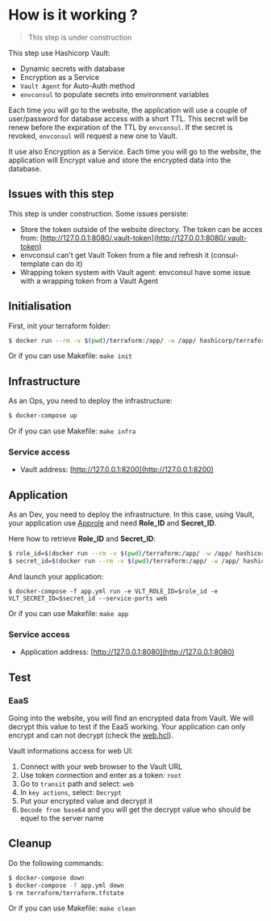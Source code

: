 # How is it working ?

> This step is under construction

This step use Hashicorp Vault:
* Dynamic secrets with database
* Encryption as a Service
* `Vault Agent` for Auto-Auth method
* `envconsul` to populate secrets into environment variables

Each time you will go to the website, the application will use a couple of user/password for database access with a short TTL. This secret will be renew before the expiration of the TTL by `envconsul`.
If the secret is revoked, `envconsul` will request a new one to Vault.

It use also Encryption as a Service. Each time you will go to the website, the application will Encrypt value and store the encrypted data into the database.

## Issues with this step

This step is under construction. Some issues persiste:

* Store the token outside of the website directory. The token can be acces from: [http://127.0.0.1:8080/.vault-token](http://127.0.0.1:8080/.vault-token)
* envconsul can't get Vault Token from a file and refresh it (consul-template can do it)
* Wrapping token system with Vault agent: envconsul have some issue with a wrapping token from a Vault Agent

## Initialisation

First, init your terraform folder:

```bash
$ docker run --rm -v $(pwd)/terraform:/app/ -w /app/ hashicorp/terraform:light init
```

Or if you can use Makefile: `make init`

## Infrastructure

As an Ops, you need to deploy the infrastructure:

```bash
$ docker-compose up
```

Or if you can use Makefile: `make infra`

### Service access

* Vault address: [http://127.0.0.1:8200](http://127.0.0.1:8200)

## Application

As an Dev, you need to deploy the infrastructure. In this case, using Vault, your application use [Approle](https://www.vaultproject.io/docs/auth/approle.html) and need **Role_ID** and **Secret_ID**.

Here how to retrieve **Role_ID** and **Secret_ID**:

```bash
$ role_id=$(docker run --rm -v $(pwd)/terraform:/app/ -w /app/ hashicorp/terraform:light output approle_role_id)
$ secret_id=$(docker run --rm -v $(pwd)/terraform:/app/ -w /app/ hashicorp/terraform:light output approle_secret_id)
```

And launch your application:

```
$ docker-compose -f app.yml run -e VLT_ROLE_ID=$role_id -e VLT_SECRET_ID=$secret_id --service-ports web
```

Or if you can use Makefile: `make app`

### Service access

* Application address: [http://127.0.0.1:8080](http://127.0.0.1:8080)

## Test

### EaaS

Going into the website, you will find an encrypted data from Vault. We will decrypt this value to test if the EaaS working.
Your application can only encrypt and can not decrypt (check the [web.hcl](./terraform/web.hcl)).

Vault informations access for web UI:

1. Connect with your web browser to the Vault URL
2. Use token connection and enter as a token: `root`
3. Go to `transit` path and select: `web`
4. In `key actions`, select: `Decrypt`
5. Put your encrypted value and decrypt it
6. `Decode from base64` and you will get the decrypt value who should be equel to the server name

## Cleanup

Do the following commands:

```bash
$ docker-compose down
$ docker-compose -f app.yml down
$ rm terraform/terraform.tfstate
```

Or if you can use Makefile: `make clean`
